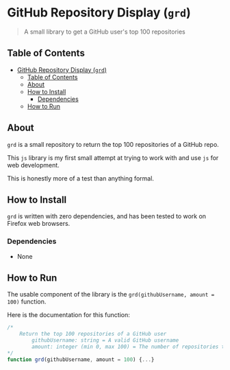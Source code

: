 # GitHub Repository Display (`grd`)

> A small library to get a GitHub user's top 100 repositories

## Table of Contents

- [GitHub Repository Display (`grd`)](#github-repository-display-grd)
  - [Table of Contents](#table-of-contents)
  - [About](#about)
  - [How to Install](#how-to-install)
    - [Dependencies](#dependencies)
  - [How to Run](#how-to-run)

## About

`grd` is a small repository to return the top 100 repositories of a GitHub repo.

This `js` library is my first small attempt at trying to work with and use `js`
for web development.

This is honestly more of a test than anything formal.

## How to Install

`grd` is written with zero dependencies, and has been tested to work on Firefox
web browsers.

### Dependencies

- None

## How to Run

The usable component of the library is the `grd(githubUsername, amount = 100)`
function.

Here is the documentation for this function:

```js
/*
    Return the top 100 repositories of a GitHub user
        githubUsername: string = A valid GitHub username
        amount: integer (min 0, max 100) = The number of repositories to return
*/
function grd(githubUsername, amount = 100) {...}
```
